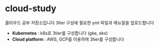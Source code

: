 # cloud-study
클라우드 공부 저장소입니다
3tier 구성에 필요한 yml 파일과 메뉴얼을 업로드합니다

- **Kubernetes** : k8s로 3tier를 구성합니다 (gke, eks)
- **Cloud platform** : AWS, GCP를 이용하여 3tier를 구성합니다
